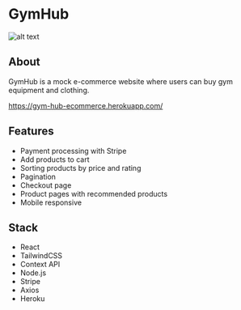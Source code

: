 # GymHub

![alt text](https://www.jonathanfwong.com/assets/gymhub1.PNG "GymHub")

## About
GymHub is a mock e-commerce website where users can buy gym equipment and clothing.

https://gym-hub-ecommerce.herokuapp.com/

## Features
* Payment processing with Stripe
* Add products to cart
* Sorting products by price and rating
* Pagination
* Checkout page
* Product pages with recommended products
* Mobile responsive

## Stack
* React
* TailwindCSS
* Context API
* Node.js
* Stripe
* Axios
* Heroku

